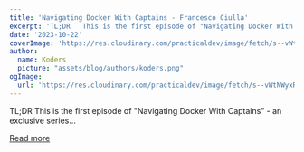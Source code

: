 ```yaml
---
title: 'Navigating Docker With Captains - Francesco Ciulla'
excerpt: 'TL;DR   This is the first episode of "Navigating Docker With Captains” - an exclusive series...'
date: '2023-10-22'
coverImage: 'https://res.cloudinary.com/practicaldev/image/fetch/s--vWtNWyxR--/c_imagga_scale,f_auto,fl_progressive,h_420,q_auto,w_1000/https://dev-to-uploads.s3.amazonaws.com/uploads/articles/4u2w7pmuvxf2b2f2z0ij.png'
author:
  name: Koders
  picture: "assets/blog/authors/koders.png"
ogImage:
  url: 'https://res.cloudinary.com/practicaldev/image/fetch/s--vWtNWyxR--/c_imagga_scale,f_auto,fl_progressive,h_420,q_auto,w_1000/https://dev-to-uploads.s3.amazonaws.com/uploads/articles/4u2w7pmuvxf2b2f2z0ij.png'
---
```


TL;DR   This is the first episode of "Navigating Docker With Captains” - an exclusive series...

[Read more](https://dev.to/livecycle/navigating-docker-with-captains-francesco-ciulla-4pie)
